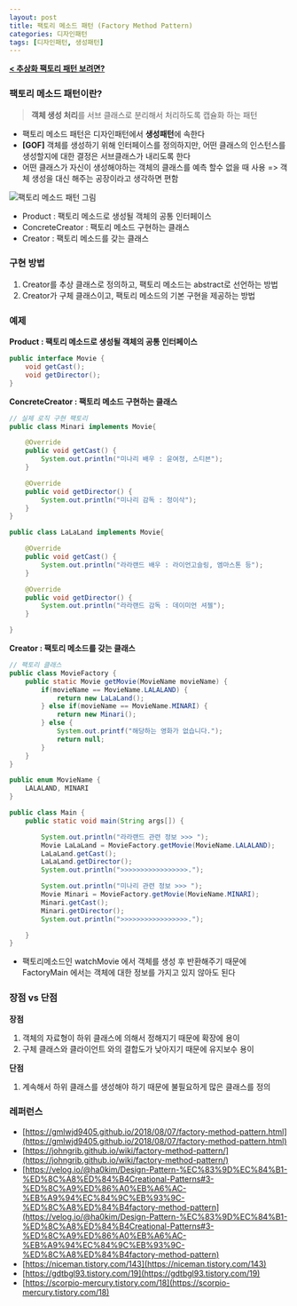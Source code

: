```yaml
---
layout: post
title: 팩토리 메소드 패턴 (Factory Method Pattern)
categories: 디자인패턴
tags: [디자인패턴, 생성패턴]
---
```


**[< 추상화 팩토리 패턴 보려면?](https://soyeon207.github.io/%EB%94%94%EC%9E%90%EC%9D%B8%ED%8C%A8%ED%84%B4/2021/04/24/abstract-factory-pattern.html)**

### 팩토리 메소드 패턴이란?
> **객체 생성 처리**를 서브 클래스로 분리해서 처리하도록 캡슐화 하는 패턴

- 팩토리 메소드 패턴은 디자인패턴에서 **생성패턴**에 속한다 
- **[GOF]** 객체를 생성하기 위해 인터페이스를 정의하지만, 어떤 클래스의 인스턴스를 생성할지에 대한 결정은 서브클래스가 내리도록 한다
- 어떤 클래스가 자신이 생성해야하는 객체의 클래스를 예측 할수 없을 때 사용 
=> 객체 생성을 대신 해주는 공장이라고 생각하면 편함 

![팩토리 메소드 패턴 그림](https://upload.wikimedia.org/wikipedia/commons/thumb/a/a3/FactoryMethod.svg/600px-FactoryMethod.svg.png)
- Product : 팩토리 메소드로 생성될 객체의 공통 인터페이스
- ConcreteCreator : 팩토리 메소드 구현하는 클래스 
- Creator : 팩토리 메소드를 갖는 클래스 

### 구현 방법 
1. Creator를 추상 클래스로 정의하고, 팩토리 메소드는 abstract로 선언하는 방법
2. Creator가 구체 클래스이고, 팩토리 메소드의 기본 구현을 제공하는 방법

### 예제
**Product : 팩토리 메소드로 생성될 객체의 공통 인터페이스**
```java
public interface Movie {
    void getCast();
    void getDirector();
}

```
**ConcreteCreator : 팩토리 메소드 구현하는 클래스**
```java
// 실제 로직 구현 팩토리 
public class Minari implements Movie{

    @Override
    public void getCast() {
        System.out.println("미나리 배우 : 윤여정, 스티븐");
    }

    @Override
    public void getDirector() {
        System.out.println("미나리 감독 : 정이삭");
    }
}

public class LaLaLand implements Movie{

    @Override
    public void getCast() {
        System.out.println("라라랜드 배우 : 라이언고슬링, 엠마스톤 등");
    }

    @Override
    public void getDirector() {
        System.out.println("라라랜드 감독 : 데이미언 셔젤");
    }

}

```

**Creator : 팩토리 메소드를 갖는 클래스**
```java
// 팩토리 클래스
public class MovieFactory {
    public static Movie getMovie(MovieName movieName) {
        if(movieName == MovieName.LALALAND) {
            return new LaLaLand();
        } else if(movieName == MovieName.MINARI) {
            return new Minari();
        } else {
            System.out.printf("해당하는 영화가 없습니다.");
            return null;
        }
    }
}

public enum MovieName {
    LALALAND, MINARI
}
```

```java
public class Main {
    public static void main(String args[]) {

        System.out.println("라라랜드 관련 정보 >>> ");
        Movie LaLaLand = MovieFactory.getMovie(MovieName.LALALAND);
        LaLaLand.getCast();
        LaLaLand.getDirector();
        System.out.println(">>>>>>>>>>>>>>>>>.");

        System.out.println("미나리 관련 정보 >>> ");
        Movie Minari = MovieFactory.getMovie(MovieName.MINARI);
        Minari.getCast();
        Minari.getDirector();
        System.out.println(">>>>>>>>>>>>>>>>>.");

    }
}

```
- 팩토리메소드인 watchMovie 에서 객체를 생성 후 반환해주기 때문에 FactoryMain 에서는 객체에 대한 정보를 가지고 있지 않아도 된다 

### 장점 vs 단점 
**장점**
1. 객체의 자료형이 하위 클래스에 의해서 정해지기 때문에 확장에 용이 
2. 구체 클래스와 클라이언트 와의 결합도가 낮아지기 때문에 유지보수 용이

**단점**
1. 계속해서 하위 클래스를 생성해야 하기 때문에 불필요하게 많은 클래스를 정의

### 레퍼런스
- [https://gmlwjd9405.github.io/2018/08/07/factory-method-pattern.html](https://gmlwjd9405.github.io/2018/08/07/factory-method-pattern.html)
- [https://johngrib.github.io/wiki/factory-method-pattern/](https://johngrib.github.io/wiki/factory-method-pattern/)
- [https://velog.io/@ha0kim/Design-Pattern-%EC%83%9D%EC%84%B1-%ED%8C%A8%ED%84%B4Creational-Patterns#3-%ED%8C%A9%ED%86%A0%EB%A6%AC-%EB%A9%94%EC%84%9C%EB%93%9C-%ED%8C%A8%ED%84%B4factory-method-pattern](https://velog.io/@ha0kim/Design-Pattern-%EC%83%9D%EC%84%B1-%ED%8C%A8%ED%84%B4Creational-Patterns#3-%ED%8C%A9%ED%86%A0%EB%A6%AC-%EB%A9%94%EC%84%9C%EB%93%9C-%ED%8C%A8%ED%84%B4factory-method-pattern)
- [https://niceman.tistory.com/143](https://niceman.tistory.com/143)
- [https://gdtbgl93.tistory.com/19](https://gdtbgl93.tistory.com/19)
- [https://scorpio-mercury.tistory.com/18](https://scorpio-mercury.tistory.com/18)